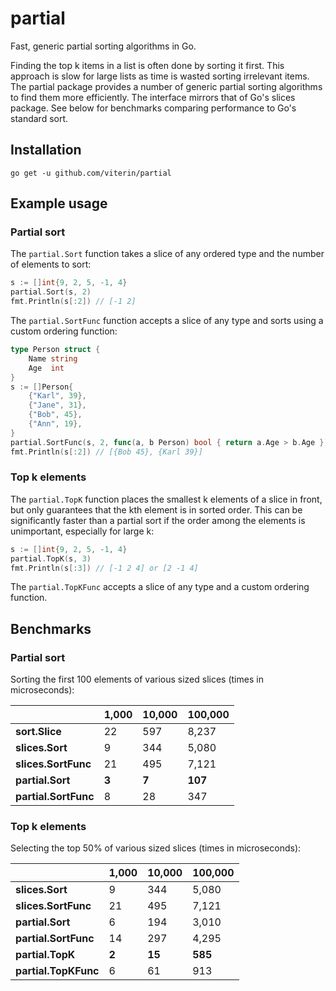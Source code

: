 # partial

Fast, generic partial sorting algorithms in Go.

Finding the top k items in a list is often done by sorting it first. This approach is slow for large lists as time is
wasted sorting irrelevant items. The partial package provides a number of generic partial sorting algorithms to find
them more efficiently. The interface mirrors that of Go's slices package. See below for benchmarks comparing performance
to Go's standard sort.

## Installation

```shell
go get -u github.com/viterin/partial
```

## Example usage

### Partial sort

The `partial.Sort` function takes a slice of any ordered type and the number of elements to sort:

```go
s := []int{9, 2, 5, -1, 4}
partial.Sort(s, 2)
fmt.Println(s[:2]) // [-1 2]
```

The `partial.SortFunc` function accepts a slice of any type and sorts using a custom ordering function:

```go
type Person struct {
    Name string
    Age  int
}
s := []Person{
    {"Karl", 39},
    {"Jane", 31},
    {"Bob", 45},
    {"Ann", 19},
}
partial.SortFunc(s, 2, func(a, b Person) bool { return a.Age > b.Age })
fmt.Println(s[:2]) // [{Bob 45}, {Karl 39}]
```

### Top k elements

The `partial.TopK` function places the smallest k elements of a slice in front, but only guarantees that the kth element
is in sorted order. This can be significantly faster than a partial sort if the order among the elements is unimportant,
especially for large k:

```go
s := []int{9, 2, 5, -1, 4}
partial.TopK(s, 3)
fmt.Println(s[:3]) // [-1 2 4] or [2 -1 4]
```

The `partial.TopKFunc` accepts a slice of any type and a custom ordering function.

## Benchmarks

### Partial sort

Sorting the first 100 elements of various sized slices (times in microseconds):

|                      | **1,000** | **10,000** | **100,000** |
|----------------------|-----------|------------|-------------|
| **sort.Slice**       | 22        | 597        | 8,237       |
| **slices.Sort**      | 9         | 344        | 5,080       |
| **slices.SortFunc**  | 21        | 495        | 7,121       |
| **partial.Sort**     | **3**     | **7**      | **107**     |
| **partial.SortFunc** | 8         | 28         | 347         |

### Top k elements

Selecting the top 50% of various sized slices (times in microseconds):

|                      | **1,000** | **10,000** | **100,000** |
|----------------------|-----------|------------|-------------|
| **slices.Sort**      | 9         | 344        | 5,080       |
| **slices.SortFunc**  | 21        | 495        | 7,121       |
| **partial.Sort**     | 6         | 194        | 3,010       |
| **partial.SortFunc** | 14        | 297        | 4,295       |
| **partial.TopK**     | **2**     | **15**     | **585**     |
| **partial.TopKFunc** | 6         | 61         | 913         |
